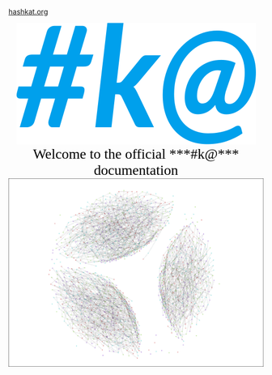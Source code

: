 [hashkat.org](http://hashkat.org)

<center>
<img src='img/logo.svg'>
</center>

<center>
<span style="color:black; font-family:Georgia; font-size:2em;">Welcome to the official ***#k@*** documentation</span>
</center>

<center>
<img src='img/front_page.png'>
</center>